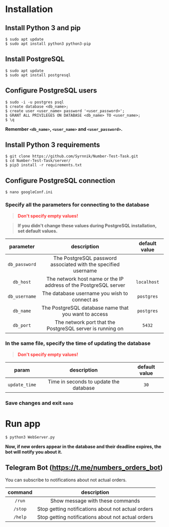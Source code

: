 # Installation

## Install Python 3 and pip
```
$ sudo apt update
$ sudo apt install python3 python3-pip
```

## Install PostgreSQL
```
$ sudo apt update
$ sudo apt install postgresql
```

## Configure PostgreSQL users
```
$ sudo -i -u postgres psql
$ create database <db_name>;
$ create user <user_name> password '<user_password>';
$ GRANT ALL PRIVILEGES ON DATABASE <db_name> TO <user_name>;
$ \q
```
**Remember `<db_name>`, `<user_name>` and `<user_password>`.**

## Install Python 3 requirements
<!-- To install requirements, go to the **applications** folder, then the `server` folder and run the installation of packages from the file `requirements.txt`: -->
```
$ git clone https://github.com/Syrnnik/Number-Test-Task.git
$ cd Number-Test-Task/server/
$ pip3 install -r requirements.txt
```

## Configure PostgreSQL connection
<!-- To configure the PostgreSQL connection, go to the **applications** folder, then to the `server` folder and edit the `googleConf.ini` file: -->
```
$ nano googleConf.ini
```
### **Specify all the parameters for connecting to the database**
> <span style="color: #ff3333">**Don't specify empty values!**</span>

> **If you didn't change these values during PostgreSQL installation, set default values.**

| **parameter** |                         **description**                          | **default value** |
| :-----------: | :--------------------------------------------------------------: | :---------------: |
| `db_password` |  The PostgreSQL password associated with the specified username  |                   |
|   `db_host`   | The network host name or the IP address of the PostgreSQL server |    `localhost`    |
| `db_username` |           The database username you wish to connect as           |    `postgres`     |
|   `db_name`   |       The PostgreSQL database name that you want to access       |    `postgres`     |
|   `db_port`   |    The network port that the PostgreSQL server is running on     |      `5432`       |


### **In the same file, specify the time of updating the database**
> <span style="color: #ff3333">**Don't specify empty values!**</span>

|   **param**   |            **description**             | **default value** |
| :-----------: | :------------------------------------: | :---------------: |
| `update_time` | Time in seconds to update the database |       `30`        |

### **Save changes and exit `nano`**

# Run app
<!-- To run, go to the **applications** folder, then to the `server` folder and run `WebServer.py` script: -->
```
$ python3 WebServer.py
```
**Now, if new orders appear in the database and their deadline expires, the bot will notify you about it.**

## Telegram Bot (https://t.me/numbers_orders_bot)
You can subscribe to notifications about not actual orders.

| **command** |                  **description**                   |
| :---------: | :------------------------------------------------: |
|   `/run`    |          Show message with these commands          |
|   `/stop`   | Stop getting notifications about not actual orders |
|   `/help`   | Stop getting notifications about not actual orders |
